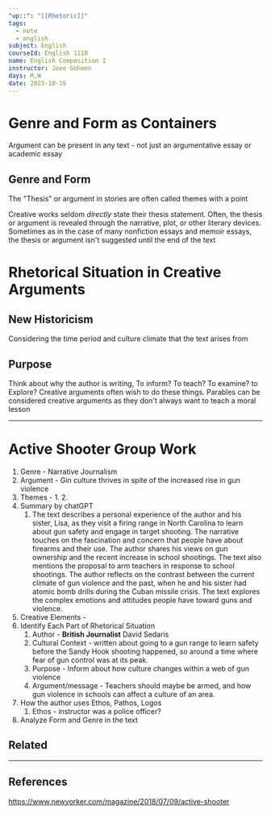 ```yaml
---
"up::": "[[Rhetoric]]"
tags:
  - note
  - english
subject: English
courseId: English 1110
name: English Composition I
instructor: Joee Goheen
days: M,W
date: 2023-10-16
---
```


# Genre and Form as Containers

Argument can be present in any text - not just an argumentative essay or academic essay

## Genre and Form 

The "Thesis" or argument in stories are often called themes with a point

Creative works seldom *directly* state their thesis statement. Often, the thesis or argument is revealed through the narrative, plot, or other literary devices. Sometimes as in the case of many nonfiction essays and memoir essays, the thesis or argument isn't suggested until the end of the text


# Rhetorical Situation in Creative Arguments

## New Historicism 

Considering the time period and culture climate that the text arises from

## Purpose 

Think about why the author is writing, To inform? To teach? To examine? to Explore? Creative arguments often wish to do these things. Parables can be considered creative arguments as they don't always want to teach a moral lesson 


---

# Active Shooter Group Work

1. Genre - Narrative Journalism
2. Argument - Gin culture thrives in spite of the increased rise in gun violence
3. Themes - 
	1. 
	2. 
4. Summary by chatGPT
	1. The text describes a personal experience of the author and his sister, Lisa, as they visit a firing range in North Carolina to learn about gun safety and engage in target shooting. The narrative touches on the fascination and concern that people have about firearms and their use. The author shares his views on gun ownership and the recent increase in school shootings. The text also mentions the proposal to arm teachers in response to school shootings. The author reflects on the contrast between the current climate of gun violence and the past, when he and his sister had atomic bomb drills during the Cuban missile crisis. The text explores the complex emotions and attitudes people have toward guns and violence.
5. Creative Elements - 
6. Identify Each Part of Rhetorical Situation
	1. Author - **British Journalist** David Sedaris
	2. Cultural Context - written about going to a gun range to learn safety before the Sandy Hook shooting happened, so around a time where fear of gun control was at its peak. 
	3. Purpose - Inform about how culture changes within a web of gun violence
	4. Argument/message - Teachers should maybe be armed, and how gun violence in schools can affect a culture of an area. 
7. How the author uses Ethos, Pathos, Logos
	1. Ethos - instructor was a police officer?
8. Analyze Form and Genre in the text

## Related

---

## References

https://www.newyorker.com/magazine/2018/07/09/active-shooter